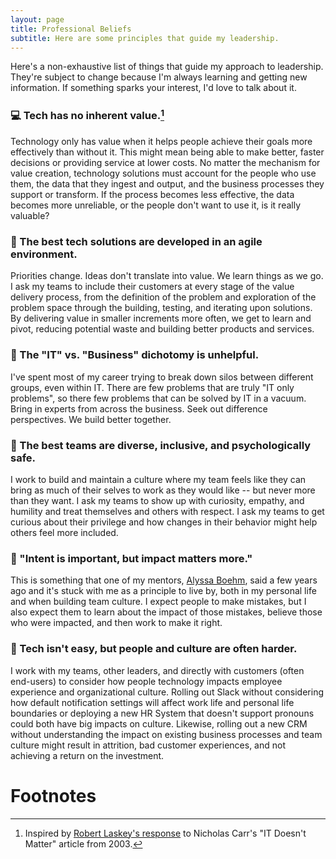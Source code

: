 ```yaml
---
layout: page
title: Professional Beliefs
subtitle: Here are some principles that guide my leadership.
---
```


 Here's a non-exhaustive list of things that guide my approach to leadership. They're subject to change because I'm always learning and getting new information. If something sparks your interest, I'd love to talk about it.

### 💻 Tech has no inherent value.[^1]
Technology only has value when it helps people achieve their goals more effectively than without it. This might mean being able to make better, faster decisions or providing service at lower costs. No matter the mechanism for value creation, technology solutions must account for the people who use them, the data that they ingest and output, and the business processes they support or transform. If the process becomes less effective, the data becomes more unreliable, or the people don't want to use it, is it really valuable?

### 🏃️ The best tech solutions are developed in an agile environment.
Priorities change. Ideas don't translate into value. We learn things as we go. I ask my teams to include their customers at every stage of the value delivery process, from the definition of the problem and exploration of the problem space through the building, testing, and iterating upon solutions. By delivering value in smaller increments more often, we get to learn and pivot, reducing potential waste and building better products and services.

### 🤝 The "IT" vs. "Business" dichotomy is unhelpful.
I've spent most of my career trying to break down silos between different groups, even within IT. There are few problems that are truly "IT only problems", so there few problems that can be solved by IT in a vacuum. Bring in experts from across the business. Seek out difference perspectives. We build better together.

### 🥳 The best teams are diverse, inclusive, and psychologically safe.
I work to build and maintain a culture where my team feels like they can bring as much of their selves to work as they would like -- but never more than they want. I ask my teams to show up with curiosity, empathy, and humility and treat themselves and others with respect. I ask my teams to get curious about their privilege and how changes in their behavior might help others feel more included.

### 💖 "Intent is important, but impact matters more."
This is something that one of my mentors, [Alyssa Boehm](https://www.linkedin.com/in/alyssajboehm/), said a few years ago and it's stuck with me as a principle to live by, both in my personal life and when building team culture. I expect people to make mistakes, but I also expect them to learn about the impact of those mistakes, believe those who were impacted, and then work to make it right.

### 🤔 Tech isn't easy, but people and culture are often harder.
I work with my teams, other leaders, and directly with customers (often end-users) to consider how people technology impacts employee experience and organizational culture. Rolling out Slack without considering how default notification settings will affect work life and personal life boundaries or deploying a new HR System that doesn't support pronouns could both have big impacts on culture. Likewise, rolling out a new CRM without understanding the impact on existing business processes and team culture might result in attrition, bad customer experiences, and not achieving a return on the investment.

# Footnotes

[^1]: Inspired by [Robert Laskey's response](https://aisel.aisnet.org/cais/vol13/iss1/26) to Nicholas Carr's "IT Doesn't Matter" article from 2003.